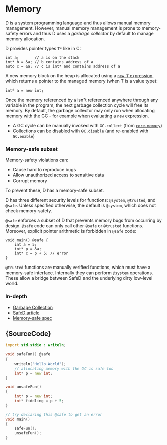 # Memory

D is a system programming language and thus allows manual
memory management. However, manual memory management is prone to memory-safety errors
and thus D uses a *garbage collector* by default to manage memory allocation.

D provides pointer types `T*` like in C:

    int a;       // a is on the stack
    int* b = &a; // b contains address of a
    auto c = &a; // c is int* and contains address of a

A new memory block on the heap is allocated using a
[`new T` expression](https://dlang.org/spec/expression.html#new_expressions),
which returns a pointer to the managed memory (when T is a value type):

    int* a = new int;

Once the memory referenced by `a` isn't referenced anywhere
through any variable in the program, the next garbage collection
cycle will free its memory. By default, the garbage collector may only
run when allocating memory with the GC - for example when evaluating
a `new` expression.

* A GC cycle can be manually invoked with `GC.collect` (from
  [`core.memory`](https://dlang.org/phobos/core_memory.html#.GC))
* Collections can be disabled with `GC.disable` (and re-enabled with `GC.enable`)

### Memory-safe subset

Memory-safety violations can:

* Cause hard to reproduce bugs
* Allow unauthorized access to sensitive data
* Corrupt memory

To prevent these, D has a memory-safe subset.

D has three different security levels for functions: `@system`, `@trusted`, and `@safe`.
Unless specified otherwise, the default is `@system`, which does not check memory-safety.

`@safe` enforces a subset of D that prevents memory bugs from occurring by design.
`@safe` code can only call other `@safe` or `@trusted` functions.
Moreover, explicit pointer arithmetic is forbidden in `@safe` code:

    void main() @safe {
        int a = 5;
        int* p = &a;
        int* c = p + 5; // error
    }

`@trusted` functions are manually verified functions, which must have
a memory-safe interface.
Internally they can perform `@system` operations.
These allow a bridge between SafeD and the underlying dirty low-level world.

### In-depth

* [Garbage Collection](https://dlang.org/spec/garbage.html)
* [SafeD article](https://dlang.org/safed.html)
* [Memory-safe spec](https://dlang.org/spec/memory-safe-d.html)

## {SourceCode}

```d
import std.stdio : writeln;

void safeFun() @safe
{
    writeln("Hello World");
    // allocating memory with the GC is safe too
    int* p = new int;
}

void unsafeFun()
{
    int* p = new int;
    int* fiddling = p + 5;
}

// try declaring this @safe to get an error
void main()
{
    safeFun();
    unsafeFun();
}
```
